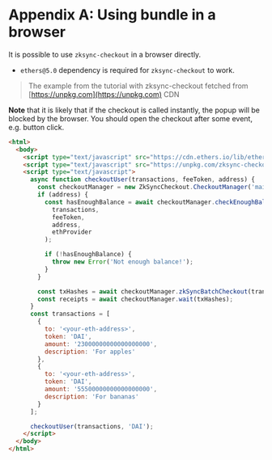 # Appendix A: Using bundle in a browser

It is possible to use `zksync-checkout` in a browser directly.

- `ethers@5.0` dependency is required for `zksync-checkout` to work.

> The example from the tutorial with zksync-checkout fetched from [https://unpkg.com](https://unpkg.com) CDN

**Note** that it is likely that if the checkout is called instantly, the popup will be blocked by the browser. You
should open the checkout after some event, e.g. button click.

```html
<html>
  <body>
    <script type="text/javascript" src="https://cdn.ethers.io/lib/ethers-5.0.umd.min.js"></script>
    <script type="text/javascript" src="https://unpkg.com/zksync-checkout@latest/dist/main.js"></script>
    <script type="text/javascript">
      async function checkoutUser(transactions, feeToken, address) {
        const checkoutManager = new ZkSyncCheckout.CheckoutManager('mainnet');
        if (address) {
          const hasEnoughBalance = await checkoutManager.checkEnoughBalance(
            transactions,
            feeToken,
            address,
            ethProvider
          );

          if (!hasEnoughBalance) {
            throw new Error('Not enough balance!');
          }
        }

        const txHashes = await checkoutManager.zkSyncBatchCheckout(transactions, feeToken);
        const receipts = await checkoutManager.wait(txHashes);
      }
      const transactions = [
        {
          to: '<your-eth-address>',
          token: 'DAI',
          amount: '23000000000000000000',
          description: 'For apples'
        },
        {
          to: '<your-eth-address>',
          token: 'DAI',
          amount: '55500000000000000000',
          description: 'For bananas'
        }
      ];

      checkoutUser(transactions, 'DAI');
    </script>
  </body>
</html>
```
